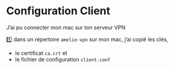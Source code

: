 # Configuration Client

J’ai pu connecter mon mac sur ton serveur VPN
 
:one: dans un répertoire `amelie-vpn` sur mon mac, j’ai copié les clés, 
* le certificat `ca.crt` et 
* le fichier de configuration `client.conf` 




